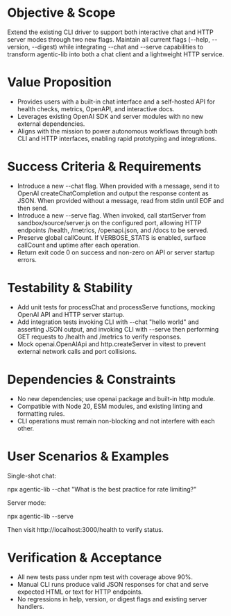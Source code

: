 # Objective & Scope

Extend the existing CLI driver to support both interactive chat and HTTP server modes through two new flags. Maintain all current flags (--help, --version, --digest) while integrating --chat and --serve capabilities to transform agentic-lib into both a chat client and a lightweight HTTP service.

# Value Proposition

- Provides users with a built-in chat interface and a self-hosted API for health checks, metrics, OpenAPI, and interactive docs.
- Leverages existing OpenAI SDK and server modules with no new external dependencies.
- Aligns with the mission to power autonomous workflows through both CLI and HTTP interfaces, enabling rapid prototyping and integrations.

# Success Criteria & Requirements

- Introduce a new --chat <message> flag. When provided with a message, send it to OpenAI createChatCompletion and output the response content as JSON. When provided without a message, read from stdin until EOF and then send.
- Introduce a new --serve flag. When invoked, call startServer from sandbox/source/server.js on the configured port, allowing HTTP endpoints /health, /metrics, /openapi.json, and /docs to be served.
- Preserve global callCount. If VERBOSE_STATS is enabled, surface callCount and uptime after each operation.
- Return exit code 0 on success and non-zero on API or server startup errors.

# Testability & Stability

- Add unit tests for processChat and processServe functions, mocking OpenAI API and HTTP server startup.
- Add integration tests invoking CLI with --chat "hello world" and asserting JSON output, and invoking CLI with --serve then performing GET requests to /health and /metrics to verify responses.
- Mock openai.OpenAIApi and http.createServer in vitest to prevent external network calls and port collisions.

# Dependencies & Constraints

- No new dependencies; use openai package and built-in http module.
- Compatible with Node 20, ESM modules, and existing linting and formatting rules.
- CLI operations must remain non-blocking and not interfere with each other.

# User Scenarios & Examples

Single-shot chat:

npx agentic-lib --chat "What is the best practice for rate limiting?"

Server mode:

npx agentic-lib --serve

Then visit http://localhost:3000/health to verify status.

# Verification & Acceptance

- All new tests pass under npm test with coverage above 90%.
- Manual CLI runs produce valid JSON responses for chat and serve expected HTML or text for HTTP endpoints.
- No regressions in help, version, or digest flags and existing server handlers.
